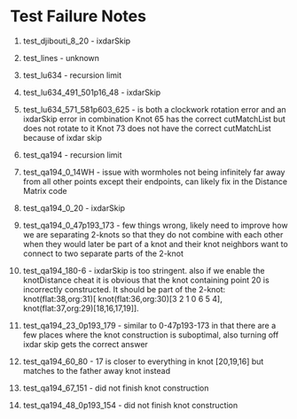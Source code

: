 # Test Failure Notes

1. test_djibouti_8_20 - ixdarSkip

2. test_lines - unknown

3. test_lu634 - recursion limit

4. test_lu634_491_501p16_48 - ixdarSkip

5. test_lu634_571_581p603_625 - is both a clockwork rotation error and an ixdarSkip error in combination Knot 65 has the correct cutMatchList but does not rotate to it Knot 73 does not have the correct cutMatchList because of ixdar skip

6. test_qa194 - recursion limit

7. test_qa194_0_14WH - issue with wormholes not being infinitely far away from all other points except their endpoints, can likely fix in the Distance Matrix code

8. test_qa194_0_20 - ixdarSkip

9. test_qa194_0_47p193_173 - few things wrong, likely need to improve how we are separating 2-knots so that they do not combine with each other when they would later be part of a knot and their knot neighbors want to connect to two separate parts of the 2-knot

10. test_qa194_180-6 - ixdarSkip is too stringent. also if we enable the knotDistance cheat it is obvious that the knot containing point 20 is incorrectly constructed. It should be part of the 2-knot: 
    knot(flat:38,org:31)[
        knot(flat:36,org:30)[3 2 1 0 6 5 4], 
        knot(flat:37,org:29)[18,16,17,19]].

11. test_qa194_23_0p193_179 - similar to 0-47p193-173 in that there are a few places where the knot construction is suboptimal, also turning off ixdar skip gets the correct answer

12. test_qa194_60_80 - 17 is closer to everything in knot [20,19,16] but matches to the father away knot instead

13. test_qa194_67_151 - did not finish knot construction

14. test_qa194_48_0p193_154 - did not finish knot construction
